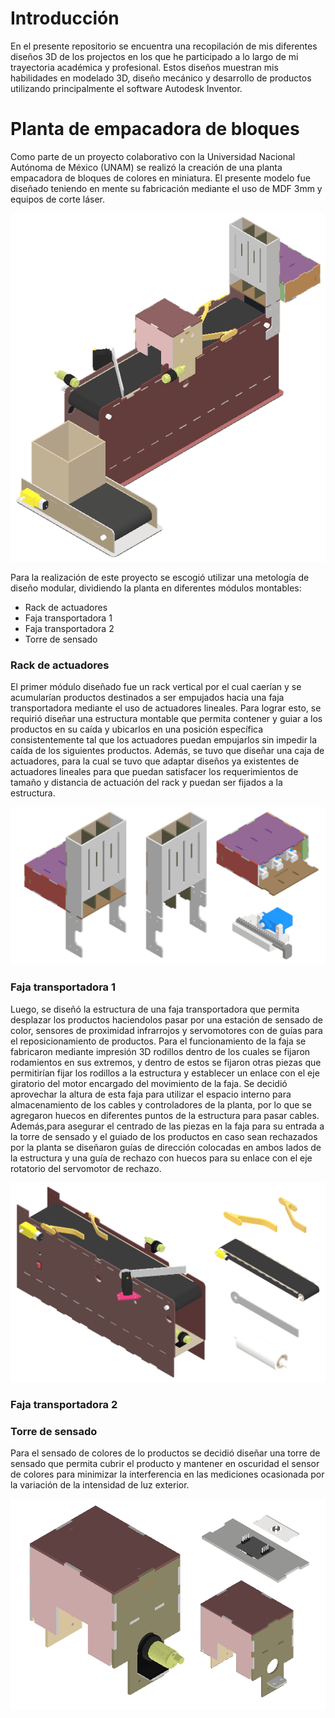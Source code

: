 # Introducción
En el presente repositorio se encuentra una recopilación de mis diferentes diseños 3D de los projectos en los que he participado a lo largo de mi trayectoria académica y profesional. Estos diseños muestran mis habilidades en modelado 3D, diseño mecánico y desarrollo de productos utilizando principalmente el software Autodesk Inventor.

# Planta de empacadora de bloques
Como parte de un proyecto colaborativo con la Universidad Nacional Autónoma de México (UNAM) se realizó la creación de una planta empacadora de bloques de colores en miniatura. El presente modelo fue diseñado teniendo en mente su fabricación mediante el uso de MDF 3mm y equipos de corte láser.

![Ensamblaje total de la empacadora](Empacadora/Empacadora.png)

Para la realización de este proyecto se escogió utilizar una metología de diseño modular, dividiendo la planta en diferentes módulos montables: 
- Rack de actuadores
- Faja transportadora 1
- Faja transportadora 2
- Torre de sensado

### Rack de actuadores
El primer módulo diseñado fue un rack vertical por el cual caerían y se acumularían productos destinados a ser empujados hacia una faja transportadora mediante el uso de actuadores lineales. Para lograr esto, se requirió diseñar una estructura montable que permita contener y guiar a los productos en su caída y ubicarlos en una posición específica consistentemente tal que los actuadores puedan empujarlos sin impedir la caída de los siguientes productos. Además, se tuvo que diseñar una caja de actuadores, para la cual se tuvo que adaptar diseños ya existentes de actuadores lineales para que puedan satisfacer los requerimientos de tamaño y distancia de actuación del rack y puedan ser fijados a la estructura.

![Ensamblaje total del rack de actuadores](Empacadora/Rack_de_actuadores/Rack_de_actuadores.png)

### Faja transportadora 1
Luego, se diseñó la estructura de una faja transportadora que permita desplazar los productos haciendolos pasar por una estación de sensado de color, sensores de proximidad infrarrojos y servomotores con de guías para el reposicionamiento de productos. Para el funcionamiento de la faja se fabricaron mediante impresión 3D rodillos dentro de los cuales se fijaron rodamientos en sus extremos, y dentro de estos se fijaron otras piezas que permitirían fijar los rodillos a la estructura y establecer un enlace con el eje giratorio del motor encargado del movimiento de la faja. Se decidió aprovechar la altura de esta faja para utilizar el espacio interno para almacenamiento de los cables y controladores de la planta, por lo que se agregaron huecos en diferentes puntos de la estructura para pasar cables. Además,para asegurar el centrado de las piezas en la faja para su entrada a la torre de sensado y el guiado de los productos en caso sean rechazados por la planta se diseñaron guías de dirección colocadas en ambos lados de la estructura y una guía de rechazo con huecos para su enlace con el eje rotatorio del servomotor de rechazo.

![Ensamblaje total del rack de actuadores](Empacadora/Faja_transportadora_1/Faja_transportadora_1.png)


### Faja transportadora 2




### Torre de sensado
Para el sensado de colores de lo productos se decidió diseñar una torre de sensado que permita cubrir el producto y mantener en oscuridad el sensor de colores para minimizar la interferencia en las mediciones ocasionada por la variación de la intensidad de luz exterior.

![Ensamblaje total del rack de actuadores](Empacadora/Torre_de_sensado/Torre_de_sensado.png)
